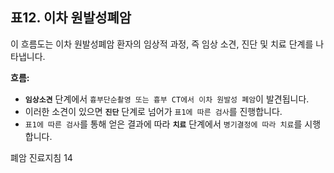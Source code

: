 ## 표12. 이차 원발성폐암

이 흐름도는 이차 원발성폐암 환자의 임상적 과정, 즉 임상 소견, 진단 및 치료 단계를 나타냅니다.

**흐름:**

*   **`임상소견`** 단계에서 `흉부단순촬영 또는 흉부 CT에서 이차 원발성 폐암`이 발견됩니다.
*   이러한 소견이 있으면 **`진단`** 단계로 넘어가 `표1에 따른 검사`를 진행합니다.
*   `표1에 따른 검사`를 통해 얻은 결과에 따라 **`치료`** 단계에서 `병기결정에 따라 치료`를 시행합니다.

폐암 진료지침
<PAGE>14